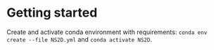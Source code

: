 # Getting started

Create and activate conda environment with requirements: 
`conda env create --file NS2D.yml` and `conda activate NS2D`.
